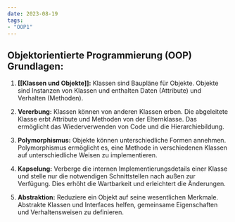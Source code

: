 ```yaml
---
date: 2023-08-19
tags:
- "OOP1"
---
```

## Objektorientierte Programmierung (OOP) Grundlagen:
1. **[[Klassen und Objekte]]:** Klassen sind Baupläne für Objekte. Objekte sind Instanzen von Klassen und enthalten Daten (Attribute) und Verhalten (Methoden).

2. **Vererbung:** Klassen können von anderen Klassen erben. Die abgeleitete Klasse erbt Attribute und Methoden von der Elternklasse. Das ermöglicht das Wiederverwenden von Code und die Hierarchiebildung.

3. **Polymorphismus:** Objekte können unterschiedliche Formen annehmen. Polymorphismus ermöglicht es, eine Methode in verschiedenen Klassen auf unterschiedliche Weisen zu implementieren.

4. **Kapselung:** Verberge die internen Implementierungsdetails einer Klasse und stelle nur die notwendigen Schnittstellen nach außen zur Verfügung. Dies erhöht die Wartbarkeit und erleichtert die Änderungen.

5. **Abstraktion:** Reduziere ein Objekt auf seine wesentlichen Merkmale. Abstrakte Klassen und Interfaces helfen, gemeinsame Eigenschaften und Verhaltensweisen zu definieren.
